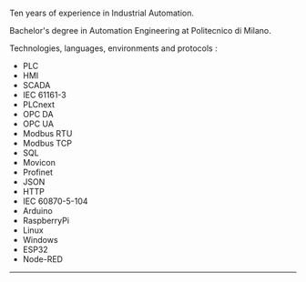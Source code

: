 
\
\
\
Ten years of experience in Industrial Automation.

Bachelor's degree in Automation Engineering at Politecnico di Milano.

Technologies, languages, environments and protocols :

- PLC
- HMI
- SCADA
- IEC 61161-3
- PLCnext
- OPC DA
- OPC UA
- Modbus RTU
- Modbus TCP
- SQL
- Movicon
- Profinet
- JSON
- HTTP
- IEC 60870-5-104
- Arduino
- RaspberryPi
- Linux
- Windows
- ESP32
- Node-RED 

---

